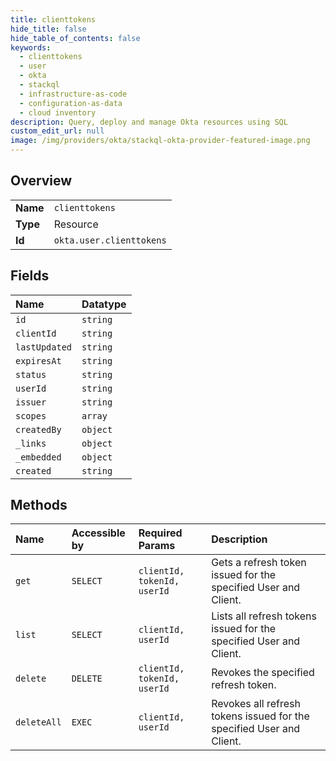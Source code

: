 ```yaml
---
title: clienttokens
hide_title: false
hide_table_of_contents: false
keywords:
  - clienttokens
  - user
  - okta    
  - stackql
  - infrastructure-as-code
  - configuration-as-data
  - cloud inventory
description: Query, deploy and manage Okta resources using SQL
custom_edit_url: null
image: /img/providers/okta/stackql-okta-provider-featured-image.png
---
```

  
    

## Overview
<table><tbody>
<tr><td><b>Name</b></td><td><code>clienttokens</code></td></tr>
<tr><td><b>Type</b></td><td>Resource</td></tr>
<tr><td><b>Id</b></td><td><code>okta.user.clienttokens</code></td></tr>
</tbody></table>

## Fields
| Name | Datatype |
|:-----|:---------|
| `id` | `string` |
| `clientId` | `string` |
| `lastUpdated` | `string` |
| `expiresAt` | `string` |
| `status` | `string` |
| `userId` | `string` |
| `issuer` | `string` |
| `scopes` | `array` |
| `createdBy` | `object` |
| `_links` | `object` |
| `_embedded` | `object` |
| `created` | `string` |
## Methods
| Name | Accessible by | Required Params | Description |
|:-----|:--------------|:----------------|:------------|
| `get` | `SELECT` | `clientId, tokenId, userId` | Gets a refresh token issued for the specified User and Client. |
| `list` | `SELECT` | `clientId, userId` | Lists all refresh tokens issued for the specified User and Client. |
| `delete` | `DELETE` | `clientId, tokenId, userId` | Revokes the specified refresh token. |
| `deleteAll` | `EXEC` | `clientId, userId` | Revokes all refresh tokens issued for the specified User and Client. |
